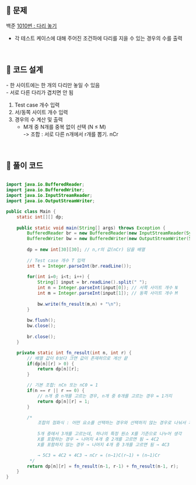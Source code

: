 
## 📌 문제
백준 [1010번 : 다리 놓기](https://www.acmicpc.net/problem/1010)

- 각 테스트 케이스에 대해 주어진 조건하에 다리를 지을 수 있는 경우의 수를 출력


<br>

## 📌 코드 설계
- 한 사이트에는 한 개의 다리만 놓일 수 있음 <br>
- 서로 다른 다리가 겹치면 안 됨
 
1. Test case 개수 입력
2. 서/동쪽 사이트 개수 입력
3. 경우의 수 계산 및 출력<br>
   - M개 중 N개를 중복 없이 선택 (N ≤ M) <br>
   -> 조합 : 서로 다른 n개에서 r개를 뽑기. nCr

<br>

## 📌 풀이 코드

```java

import java.io.BufferedReader;
import java.io.BufferedWriter;
import java.io.InputStreamReader;
import java.io.OutputStreamWriter;

public class Main {
	static int[][] dp;
	
	public static void main(String[] args) throws Exception {
		BufferedReader br = new BufferedReader(new InputStreamReader(System.in));
		BufferedWriter bw = new BufferedWriter(new OutputStreamWriter(System.out));
		
		dp = new int[30][30]; // n,r의 값(nCr) 담을 배열
		
		// Test case 개수 T 입력
		int t = Integer.parseInt(br.readLine());
		
		for(int i=0; i<t; i++) {
			String[] input = br.readLine().split(" ");
			int n = Integer.parseInt(input[0]); // 서쪽 사이트 개수 N
			int m = Integer.parseInt(input[1]); // 동쪽 사이트 개수 M
			
			bw.write(fn_result(m,n) + "\n");
		}
		
		bw.flush();
		bw.close();
		
		br.close();
	}

	private static int fn_result(int n, int r) {
		// 배열 값이 0보다 크면 값이 존재하므로 계산 끝
		if(dp[n][r] > 0) { 
            return dp[n][r];
        }

		// 기본 조합: nCn 또는 nC0 = 1
        if(n == r || r == 0) {
        	// n개 중 n개를 고르는 경우, n개 중 0개를 고르는 경우 = 1가지
            return dp[n][r] = 1;
        }

        /*
         	조합의 점화식 : 어떤 요소를 선택하는 경우와 선택하지 않는 경우로 나눠서 계산하는 방식
			
			5개 중에서 3개를 고르는데, 하나의 특정 원소 X를 기준으로 나누어 생각
			X를 포함하는 경우 → 나머지 4개 중 2개를 고르면 됨 → 4C2
			X를 포함하지 않는 경우 → 나머지 4개 중 3개를 고르면 됨 → 4C3

			→ 5C3 = 4C2 + 4C3 → nCr = (n−1)C(r−1) + (n−1)Cr
         */
        return dp[n][r] = fn_result(n-1, r-1) + fn_result(n-1, r);
	}
}
